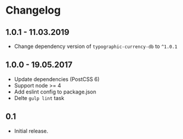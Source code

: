 # Changelog

## 1.0.1 - 11.03.2019

* Change dependency version of `typographic-currency-db` to `^1.0.1`

## 1.0.0 - 19.05.2017

* Update dependencies (PostCSS 6)
* Support node >= 4
* Add eslint config to package.json
* Delte `gulp lint` task

## 0.1

* Initial release.
